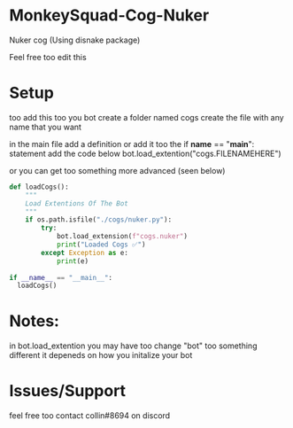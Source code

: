# MonkeySquad-Cog-Nuker

Nuker cog (Using disnake package)


Feel free too edit this

# Setup
too add this too you bot create a folder named cogs
create the file with any name that you want

in the main file add a definition or add it too the if __name__ == "__main__": statement
add the code below
bot.load_extention("cogs.FILENAMEHERE")

or you can get too something more advanced (seen below)
```py
def loadCogs():
    """
    Load Extentions Of The Bot
    """
    if os.path.isfile("./cogs/nuker.py"):
        try:
            bot.load_extension(f"cogs.nuker")
            print("Loaded Cogs ✅")
        except Exception as e:
            print(e)
            
if __name__ == "__main__":
  loadCogs()
```
# Notes:
in bot.load_extention you may have too change "bot" too something different it depeneds on how you initalize your bot

# Issues/Support 
feel free too contact collin#8694 on discord
